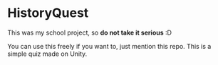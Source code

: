 # HistoryQuest

This was my school project, so **do not take it serious** :D

You can use this freely if you want to, just mention this repo. This is a simple quiz made on Unity.
